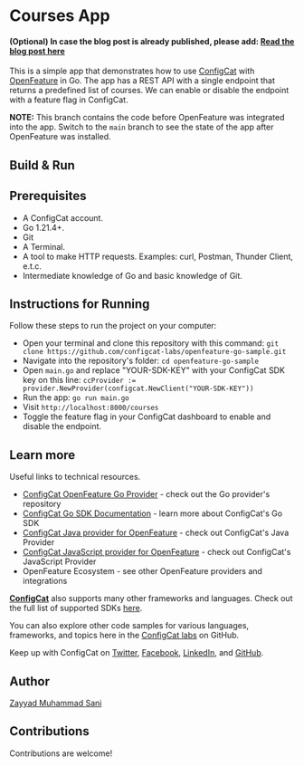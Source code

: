 # Courses App

#### (Optional) In case the blog post is already published, please add: [Read the blog post here](https://configcat.com/blog/)

This is a simple app that demonstrates how to use [ConfigCat](https://configcat.com) with [OpenFeature](https://openfeature.dev/) in Go. The app has a REST API with a single endpoint that returns a predefined list of courses. We can enable or disable the endpoint with a feature flag in ConfigCat.

**NOTE:** This branch contains the code before OpenFeature was integrated into the app. Switch to the `main` branch to see the state of the app after OpenFeature was installed.

## Build & Run

## Prerequisites
- A ConfigCat account.
- Go 1.21.4+.
- Git
- A Terminal.
- A tool to make HTTP requests. Examples: curl, Postman, Thunder Client, e.t.c.
- Intermediate knowledge of Go and basic knowledge of Git.

## Instructions for Running
Follow these steps to run the project on your computer:
- Open your terminal and clone this repository with this command:
`git clone https://github.com/configcat-labs/openfeature-go-sample.git`
- Navigate into the repository's folder:
`cd openfeature-go-sample`
- Open `main.go` and replace "YOUR-SDK-KEY" with your ConfigCat SDK key on this line:
`ccProvider := provider.NewProvider(configcat.NewClient("YOUR-SDK-KEY"))`
- Run the app:
`go run main.go`
- Visit `http://localhost:8000/courses`
- Toggle the feature flag in your ConfigCat dashboard to enable and disable the endpoint.

## Learn more

Useful links to technical resources.
- [ConfigCat OpenFeature Go Provider](https://github.com/open-feature/go-sdk-contrib/tree/main/providers/configcat) - check out the Go provider's repository
- [ConfigCat Go SDK Documentation](https://configcat.com/docs/sdk-reference/go) - learn more about ConfigCat's Go SDK
- [ConfigCat Java provider for OpenFeature](https://github.com/open-feature/java-sdk-contrib/tree/main/providers/configcat) - check out ConfigCat's Java Provider
- [ConfigCat JavaScript provider for OpenFeature](https://github.com/open-feature/js-sdk-contrib/tree/main/libs/providers/config-cat) - check out ConfigCat's JavaScript Provider
- OpenFeature Ecosystem - see other OpenFeature providers and integrations


[**ConfigCat**](https://configcat.com) also supports many other frameworks and languages. Check out the full list of supported SDKs [here](https://configcat.com/docs/sdk-reference/overview/).

You can also explore other code samples for various languages, frameworks, and topics here in the [ConfigCat labs](https://github.com/configcat-labs) on GitHub.

Keep up with ConfigCat on [Twitter](https://twitter.com/configcat), [Facebook](https://www.facebook.com/configcat), [LinkedIn](https://www.linkedin.com/company/configcat/), and [GitHub](https://github.com/configcat).

## Author
[Zayyad Muhammad Sani](https://github.com/Z-MS)

## Contributions
Contributions are welcome!